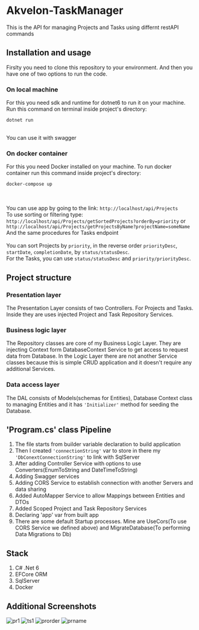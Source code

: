 # Akvelon-TaskManager
This is the API for managing Projects and Tasks using differnt restAPI commands

## Installation and usage
Firslty you need to clone this repository to your environment. And then you have one of two options to run the code.

### On local machine
For this you need sdk and runtime for dotnet6 to run it on your machine.
Run this command on terminal inside project's directory:
```
dotnet run
```
<br>
You can use it with swagger


### On docker container
For this you need Docker installed on your machine.
To run docker container run this command inside project's directory:
```
docker-compose up
```
<br><br>
You can use app by going to the link: `http://localhost/api/Projects`
<br>
To use sorting or filtering type: 
`http://localhost/api/Projects/getSortedProjects?orderBy=priority` 
or `http://localhost/api/Projects/getProjectsByName?projectName=someName`
<br>
And the same procedures for Tasks endpoint<br><br>
You can sort Projects by `priority`, in the reverse order `priorityDesc`, `startDate`, `completionDate`, by `status/statusDesc`.<br>
For the Tasks, you can use `status/statusDesc` and `priority/priorityDesc`.

## Project structure
### Presentation layer
The Presentation Layer consists of two Controllers. For Projects and Tasks. Inside they are uses injected Project and Task Repository Services. 
### Business logic layer
The Repository classes are core of my Business Logic Layer. They are injecting Context form DatabaseContext Service to get access to request data from Database. In the Logic Layer there are not another Service classes because this is simple CRUD application and it doesn't require any additional Services.
### Data access layer
The DAL consists of Models(schemas for Entities), Database Context class to managing Entities and it has `'Initializer'` method for seeding the Database.<br>

## 'Program.cs' class Pipeline
1) The file starts from builder variable declaration to build application
2) Then I created `'connectionString'` var to store in there my `'DbConextConnectionString'` to link with SqlServer
3) After adding Controller Service with options to use Converters(EnumToString and DateTimeToString)
4) Adding Swagger services
5) Adding CORS Service to establish connection with another Servers and data sharing
6) Added AutoMapper Service to allow Mappings between Entities and DTOs
7) Added Scoped Project and Task Repository Services
8) Declaring 'app' var from built app
9) There are some default Startup processes. Mine are UseCors(To use CORS Service we defined above) and MigrateDatabase(To performing Data Migrations to Db)<br>

## Stack 
1) C# .Net 6
2) EFCore ORM 
3) SqlServer
4) Docker

## Additional Screenshots
![pr1](https://user-images.githubusercontent.com/74262437/207388274-22c609aa-5804-4425-b343-91933944ea25.png)
![ts1](https://user-images.githubusercontent.com/74262437/207388362-65d5ac34-ef41-4797-8ceb-e504a9bf683c.png)
![prorder](https://user-images.githubusercontent.com/74262437/207388447-20e718f2-6755-40c1-8794-432b58675ffc.png)
![prname](https://user-images.githubusercontent.com/74262437/207388547-4a3ec531-0b17-44f7-a669-4b84ced313a5.png)

